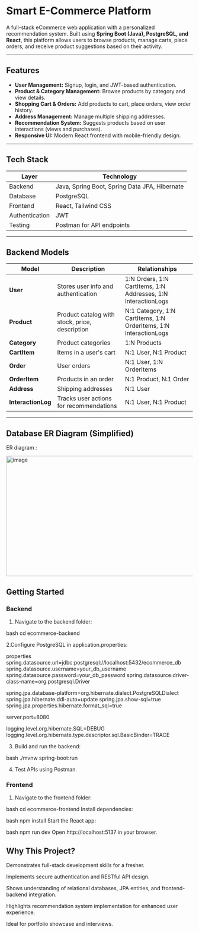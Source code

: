 # Smart E-Commerce Platform

A full-stack eCommerce web application with a personalized recommendation system. Built using **Spring Boot (Java), PostgreSQL, and React**, this platform allows users to browse products, manage carts, place orders, and receive product suggestions based on their activity.

---

## Features

- **User Management:** Signup, login, and JWT-based authentication.  
- **Product & Category Management:** Browse products by category and view details.  
- **Shopping Cart & Orders:** Add products to cart, place orders, view order history.  
- **Address Management:** Manage multiple shipping addresses.  
- **Recommendation System:** Suggests products based on user interactions (views and purchases).  
- **Responsive UI:** Modern React frontend with mobile-friendly design.

---

## Tech Stack

| Layer           | Technology                                   |
|-----------------|----------------------------------------------|
| Backend         | Java, Spring Boot, Spring Data JPA, Hibernate |
| Database        | PostgreSQL                                   |
| Frontend        | React, Tailwind CSS                          |
| Authentication  | JWT                                          |
| Testing         | Postman for API endpoints                     |

---

## Backend Models

| Model            | Description                                     | Relationships |
|------------------|-------------------------------------------------|---------------|
| **User**         | Stores user info and authentication             | 1:N Orders, 1:N CartItems, 1:N Addresses, 1:N InteractionLogs |
| **Product**      | Product catalog with stock, price, description | N:1 Category, 1:N CartItems, 1:N OrderItems, 1:N InteractionLogs |
| **Category**     | Product categories                              | 1:N Products   |
| **CartItem**     | Items in a user's cart                           | N:1 User, N:1 Product |
| **Order**        | User orders                                     | N:1 User, 1:N OrderItems |
| **OrderItem**    | Products in an order                             | N:1 Product, N:1 Order |
| **Address**      | Shipping addresses                               | N:1 User       |
| **InteractionLog** | Tracks user actions for recommendations       | N:1 User, N:1 Product |

---

## Database ER Diagram (Simplified)

ER diagram :

<img width="536" height="324" alt="image" src="https://github.com/user-attachments/assets/e885fce9-2a1b-4c42-9850-dce3798f711f" />


## Getting Started

### Backend

1. Navigate to the backend folder:

bash
cd ecommerce-backend

2.Configure PostgreSQL in application.properties:

properties
spring.datasource.url=jdbc:postgresql://localhost:5432/ecommerce_db
spring.datasource.username=your_db_username
spring.datasource.password=your_db_password
spring.datasource.driver-class-name=org.postgresql.Driver

spring.jpa.database-platform=org.hibernate.dialect.PostgreSQLDialect
spring.jpa.hibernate.ddl-auto=update
spring.jpa.show-sql=true
spring.jpa.properties.hibernate.format_sql=true

server.port=8080

logging.level.org.hibernate.SQL=DEBUG
logging.level.org.hibernate.type.descriptor.sql.BasicBinder=TRACE

3. Build and run the backend:

bash
./mvnw spring-boot:run

4. Test APIs using Postman.

### Frontend

1. Navigate to the frontend folder:

bash
cd ecommerce-frontend
Install dependencies:

bash
npm install
Start the React app:

bash
npm run dev
Open http://localhost:5137 in your browser.


## Why This Project?
Demonstrates full-stack development skills for a fresher.

Implements secure authentication and RESTful API design.

Shows understanding of relational databases, JPA entities, and frontend-backend integration.

Highlights recommendation system implementation for enhanced user experience.

Ideal for portfolio showcase and interviews.
